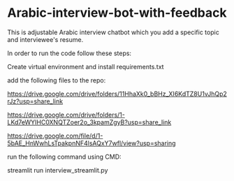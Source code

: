 # Arabic-interview-bot-with-feedback

This is adjustable Arabic interview chatbot which you add a specific topic and interviewee's resume.

In order to run the code follow these steps:

Create virtual environment and install requirements.txt

add the following files to the repo:

https://drive.google.com/drive/folders/11HhaXk0_bBHz_XI6KdTZ8U1vJhQp2rJz?usp=share_link 

https://drive.google.com/drive/folders/1-LKd7eWYIHC0XNQTZoer2o_3kpamZgyB?usp=share_link 

https://drive.google.com/file/d/1-5bAE_HnWwhLsTpakpnNF4lsAQxY7wfl/view?usp=sharing

run the following command using CMD:

streamlit run interview_streamlit.py
